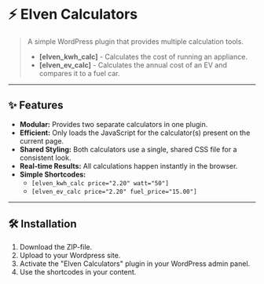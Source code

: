 # ⚡ Elven Calculators

> A simple WordPress plugin that provides multiple calculation tools.
>
> * **[elven_kwh_calc]** - Calculates the cost of running an appliance.
> * **[elven_ev_calc]** - Calculates the annual cost of an EV and compares it to a fuel car.

---

## ✨ Features

* **Modular:** Provides two separate calculators in one plugin.
* **Efficient:** Only loads the JavaScript for the calculator(s) present on the current page.
* **Shared Styling:** Both calculators use a single, shared CSS file for a consistent look.
* **Real-time Results:** All calculations happen instantly in the browser.
* **Simple Shortcodes:**
    * `[elven_kwh_calc price="2.20" watt="50"]`
    * `[elven_ev_calc price="2.20" fuel_price="15.00"]`

---

## 🛠️ Installation

1.  Download the ZIP-file.
2.  Upload to your Wordpress site.
3.  Activate the "Elven Calculators" plugin in your WordPress admin panel.
4.  Use the shortcodes in your content.
